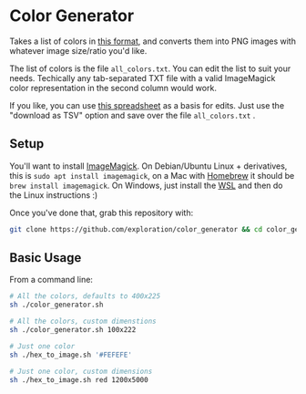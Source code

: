 # Color Generator

Takes a list of colors in [this format](https://en.wikipedia.org/wiki/List_of_colors:_A%E2%80%93F), and converts them into PNG images with whatever image size/ratio you'd like.

The list of colors is the file `all_colors.txt`. You can edit the list to suit your needs. Techically any tab-separated TXT file with a valid ImageMagick color representation in the second column would work.

If you like, you can use [this spreadsheet](https://docs.google.com/spreadsheets/d/1Ihhkc9d4st3gE3IFnAxLqlqYdilET3JhPU4RLhg-9fM/edit?usp=sharing) as a basis for edits. Just use the "download as TSV" option and save over the file `all_colors.txt` .

## Setup

You'll want to install [ImageMagick](https://imagemagick.org/index.php). On Debian/Ubuntu Linux + derivatives, this is `sudo apt install imagemagick`, on a Mac with [Homebrew](https://brew.sh/) it should be `brew install imagemagick`. On Windows, just install the [WSL](https://docs.microsoft.com/en-us/windows/wsl/install-win10) and then do the Linux instructions :)

Once you've done that, grab this repository with:

```bash
git clone https://github.com/exploration/color_generator && cd color_generator
```

## Basic Usage

From a command line:

```bash
# All the colors, defaults to 400x225
sh ./color_generator.sh

# All the colors, custom dimenstions
sh ./color_generator.sh 100x222

# Just one color
sh ./hex_to_image.sh '#FEFEFE'

# Just one color, custom dimensions
sh ./hex_to_image.sh red 1200x5000
```
